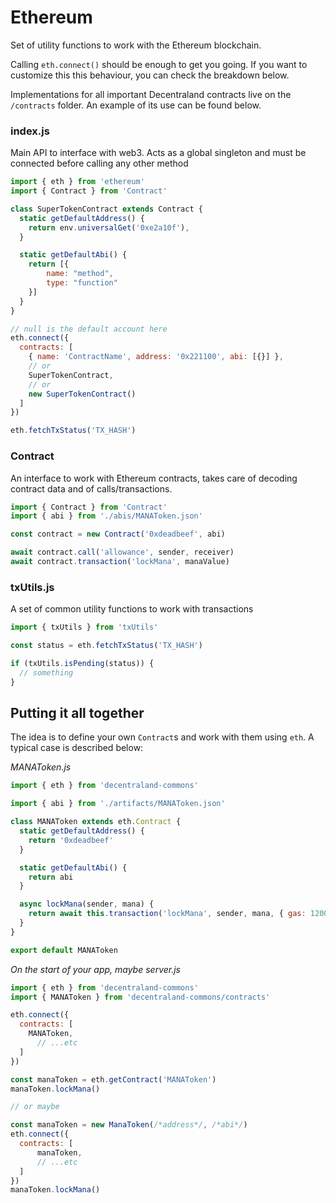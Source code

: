 # Ethereum

Set of utility functions to work with the Ethereum blockchain.

Calling `eth.connect()` should be enough to get you going. If you want to customize this this behaviour, you can check the breakdown below.

Implementations for all important Decentraland contracts live on the `/contracts` folder. An example of its use can be found below.

### index.js

Main API to interface with web3. Acts as a global singleton and must be connected before calling any other method

```javascript
import { eth } from 'ethereum'
import { Contract } from 'Contract'

class SuperTokenContract extends Contract {
  static getDefaultAddress() {
    return env.universalGet('0xe2a10f'),
  }

  static getDefaultAbi() {
    return [{
        name: "method",
        type: "function"
    }]
  }
}

// null is the default account here
eth.connect({
  contracts: [
    { name: 'ContractName', address: '0x221100', abi: [{}] },
    // or
    SuperTokenContract,
    // or
    new SuperTokenContract()
  ]
})

eth.fetchTxStatus('TX_HASH')
```

### Contract

An interface to work with Ethereum contracts, takes care of decoding contract data and of calls/transactions.

```javascript
import { Contract } from 'Contract'
import { abi } from './abis/MANAToken.json'

const contract = new Contract('0xdeadbeef', abi)

await contract.call('allowance', sender, receiver)
await contract.transaction('lockMana', manaValue)
```

### txUtils.js

A set of common utility functions to work with transactions

```javascript
import { txUtils } from 'txUtils'

const status = eth.fetchTxStatus('TX_HASH')

if (txUtils.isPending(status)) {
  // something
}
```

## Putting it all together

The idea is to define your own `Contract`s and work with them using `eth`. A typical case is described below:

_MANAToken.js_

```javascript
import { eth } from 'decentraland-commons'

import { abi } from './artifacts/MANAToken.json'

class MANAToken extends eth.Contract {
  static getDefaultAddress() {
    return '0xdeadbeef'
  }

  static getDefaultAbi() {
    return abi
  }

  async lockMana(sender, mana) {
    return await this.transaction('lockMana', sender, mana, { gas: 120000 })
  }
}

export default MANAToken
```

_On the start of your app, maybe server.js_

```javascript
import { eth } from 'decentraland-commons'
import { MANAToken } from 'decentraland-commons/contracts'

eth.connect({
  contracts: [
    MANAToken,
      // ...etc
  ]
})

const manaToken = eth.getContract('MANAToken')
manaToken.lockMana()

// or maybe

const manaToken = new ManaToken(/*address*/, /*abi*/)
eth.connect({
  contracts: [
      manaToken,
      // ...etc
  ]
})
manaToken.lockMana()
```
